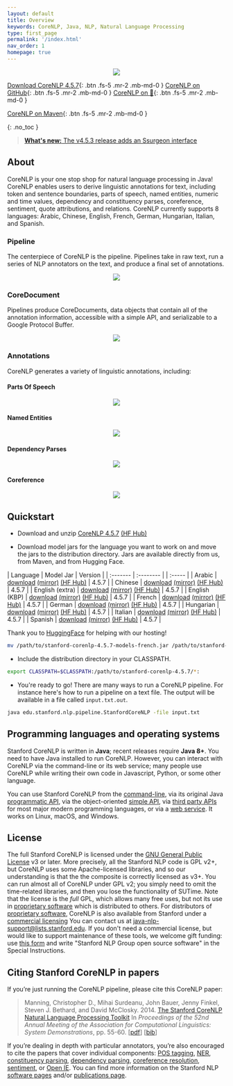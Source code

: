 ```yaml
---
layout: default
title: Overview
keywords: CoreNLP, Java, NLP, Natural Language Processing
type: first_page
permalink: '/index.html'
nav_order: 1
homepage: true
---
```



<p align="center">
   <img src="assets/images/corenlp-title.png">
</p>

[<i class="fab fa-java"></i> Download CoreNLP 4.5.7](https://nlp.stanford.edu/software/stanford-corenlp-4.5.7.zip){: .btn .fs-5 .mr-2 .mb-md-0 }
[<i class="fab fa-github"></i> CoreNLP on GitHub](https://github.com/stanfordnlp/CoreNLP){: .btn .fs-5 .mr-2 .mb-md-0 }
[CoreNLP on 🤗](https://huggingface.co/stanfordnlp/CoreNLP/tree/main){: .btn .fs-5 .mr-2 .mb-md-0 }

[<i class="fab fa-sonatype"></i> CoreNLP on Maven](https://search.maven.org/artifact/edu.stanford.nlp/stanford-corenlp/4.4.0/jar){: .btn .fs-5 .mr-2 .mb-md-0 }

{: .no_toc }

> [**What's new:** The v4.5.3 release adds an Ssurgeon interface](https://stanfordnlp.github.io/CoreNLP/history.html)

## About

CoreNLP is your one stop shop for natural language processing in Java! CoreNLP enables users to derive linguistic annotations for text, including token
and sentence boundaries, parts of speech, named entities, numeric and time values, dependency and constituency parses, coreference, sentiment, 
quote attributions, and relations. CoreNLP currently supports 8 languages: Arabic, Chinese, English, French, German, Hungarian, Italian, and Spanish.

### Pipeline

The centerpiece of CoreNLP is the pipeline. Pipelines take in raw text, run a series of NLP annotators on the text, and produce a final
set of annotations.

<p align="center">
   <img src="assets/images/pipeline.png">
</p>

### CoreDocument

Pipelines produce CoreDocuments, data objects that contain all of the annotation information, accessible with a simple API, and serializable
to a Google Protocol Buffer.

<p align="center">
  <img src="assets/images/text-to-annotation.png">
</p> 

### Annotations

CoreNLP generates a variety of linguistic annotations, including:

#### Parts Of Speech

<p align="center">
  <img src="assets/images/pos.png">
</p> 

#### Named Entities

<p align="center">
  <img src="assets/images/ner.png">
</p> 

#### Dependency Parses

<p align="center">
  <img src="assets/images/depparse.png">
</p> 

#### Coreference

<p align="center">
  <img src="assets/images/coref.png">
</p> 

## Quickstart

* Download and unzip [CoreNLP 4.5.7](https://nlp.stanford.edu/software/stanford-corenlp-4.5.7.zip) [(HF Hub)](https://huggingface.co/stanfordnlp/CoreNLP/tree/main)

* Download model jars for the language you want to work on and move the jars to the distribution directory. Jars are available directly from us, from Maven, and from Hugging Face.

| Language | Model Jar | Version |
| :------- | :-------- | | :----- |
| Arabic | [download](https://search.maven.org/remotecontent?filepath=edu/stanford/nlp/stanford-corenlp/4.5.7/stanford-corenlp-4.5.7-models-arabic.jar) [(mirror)](https://nlp.stanford.edu/software/stanford-corenlp-4.5.7-models-arabic.jar) [(HF Hub)](https://huggingface.co/stanfordnlp/corenlp-arabic/tree/v4.5.7) | 4.5.7 |
| Chinese | [download](https://search.maven.org/remotecontent?filepath=edu/stanford/nlp/stanford-corenlp/4.5.7/stanford-corenlp-4.5.7-models-chinese.jar) [(mirror)](https://nlp.stanford.edu/software/stanford-corenlp-4.5.7-models-chinese.jar) [(HF Hub)](https://huggingface.co/stanfordnlp/corenlp-chinese/tree/v4.5.7) | 4.5.7 |
| English (extra) | [download](https://search.maven.org/remotecontent?filepath=edu/stanford/nlp/stanford-corenlp/4.5.7/stanford-corenlp-4.5.7-models-english.jar) [(mirror)](https://nlp.stanford.edu/software/stanford-corenlp-4.5.7-models-english.jar) [(HF Hub)](https://huggingface.co/stanfordnlp/corenlp-english-extra/tree/v4.5.7) | 4.5.7 |
| English (KBP) | [download](https://search.maven.org/remotecontent?filepath=edu/stanford/nlp/stanford-corenlp/4.5.7/stanford-corenlp-4.5.7-models-english-kbp.jar) [(mirror)](https://nlp.stanford.edu/software/stanford-corenlp-4.5.7-models-english-kbp.jar) [(HF Hub)](https://huggingface.co/stanfordnlp/corenlp-english-kbp/tree/v4.5.7) | 4.5.7 |
| French | [download](https://search.maven.org/remotecontent?filepath=edu/stanford/nlp/stanford-corenlp/4.5.7/stanford-corenlp-4.5.7-models-french.jar) [(mirror)](https://nlp.stanford.edu/software/stanford-corenlp-4.5.7-models-french.jar) [(HF Hub)](https://huggingface.co/stanfordnlp/corenlp-french/tree/v4.5.7) | 4.5.7 |
| German | [download](https://search.maven.org/remotecontent?filepath=edu/stanford/nlp/stanford-corenlp/4.5.7/stanford-corenlp-4.5.7-models-german.jar) [(mirror)](https://nlp.stanford.edu/software/stanford-corenlp-4.5.7-models-german.jar) [(HF Hub)](https://huggingface.co/stanfordnlp/corenlp-german/tree/v4.5.7) | 4.5.7 |
| Hungarian | [download](https://search.maven.org/remotecontent?filepath=edu/stanford/nlp/stanford-corenlp/4.5.7/stanford-corenlp-4.5.7-models-hungarian.jar) [(mirror)](https://nlp.stanford.edu/software/stanford-corenlp-4.5.7-models-hungarian.jar) [(HF Hub)](https://huggingface.co/stanfordnlp/corenlp-hungarian/tree/v4.5.7) | 4.5.7 |
| Italian | [download](https://search.maven.org/remotecontent?filepath=edu/stanford/nlp/stanford-corenlp/4.5.7/stanford-corenlp-4.5.7-models-italian.jar) [(mirror)](https://nlp.stanford.edu/software/stanford-corenlp-4.5.7-models-italian.jar) [(HF Hub)](https://huggingface.co/stanfordnlp/corenlp-italian/tree/v4.5.7) | 4.5.7 |
| Spanish | [download](https://search.maven.org/remotecontent?filepath=edu/stanford/nlp/stanford-corenlp/4.5.7/stanford-corenlp-4.5.7-models-spanish.jar) [(mirror)](https://nlp.stanford.edu/software/stanford-corenlp-4.5.7-models-spanish.jar) [(HF Hub)](https://huggingface.co/stanfordnlp/corenlp-spanish/tree/v4.5.7) | 4.5.7 |

Thank you to [HuggingFace](https://huggingface.co/) for helping with our hosting!

```bash
mv /path/to/stanford-corenlp-4.5.7-models-french.jar /path/to/stanford-corenlp-4.5.7
```

* Include the distribution directory in your CLASSPATH.

```bash
export CLASSPATH=$CLASSPATH:/path/to/stanford-corenlp-4.5.7/*:
```

* You're ready to go! There are many ways to run a CoreNLP pipeline. For instance here's how to run a pipeline on a text file.
The output will be available in a file called `input.txt.out`.

```bash
java edu.stanford.nlp.pipeline.StanfordCoreNLP -file input.txt
```
## Programming languages and operating systems

Stanford CoreNLP is written in **Java**; recent releases  require
**Java 8+**. You need to have Java installed to run
CoreNLP. However, you can interact with CoreNLP via the command-line
or its web service;
many people use CoreNLP while writing their own code in Javascript,
Python, or some other language.

You can use Stanford CoreNLP from the [command-line](cmdline.html),
via its original Java
[programmatic API](api.html), via the object-oriented [simple API](https://stanfordnlp.github.io/CoreNLP/simple.html),
via [third party APIs](other-languages.html) for most major modern
programming languages, or via a [web service](corenlp-server.html).
It works on Linux, macOS, and Windows.

## License

The full Stanford CoreNLP is licensed under the [GNU General Public License](http://www.gnu.org/licenses/gpl.html)
v3 or later. More precisely, all the Stanford NLP
code is GPL v2+, but CoreNLP uses some Apache-licensed libraries,
and so our understanding is that the the composite is correctly
licensed as v3+. You can run almost all of CoreNLP under GPL v2; you
simply need to omit the time-related libraries, and then you lose the
functionality of SUTime.
Note that the license is the <i>full</i> GPL,
which allows many free uses, but not its use in 
[proprietary software](http://www.gnu.org/licenses/gpl-faq.html#GPLInProprietarySystem) 
which is distributed to others.
For distributors of
[proprietary software](http://www.gnu.org/licenses/gpl-faq.html#GPLInProprietarySystem),
CoreNLP is also available from Stanford under a
[commercial licensing](http://techfinder.stanford.edu/technology_detail.php?ID=29724)
You can contact us at
[java-nlp-support@lists.stanford.edu](mailto:java-nlp-support@lists.stanford.edu).
If you don't need a commercial license, but would like to support
maintenance of these tools, we welcome gift funding:
use [this form](http://giving.stanford.edu/goto/writeingift)
and write "Stanford NLP Group open source software" in the Special Instructions.


## Citing Stanford CoreNLP in papers

If you&rsquo;re just running the CoreNLP pipeline, please cite this CoreNLP paper:

> Manning, Christopher D., Mihai Surdeanu, John Bauer, Jenny Finkel, Steven J. Bethard, and David McClosky. 2014. [The Stanford CoreNLP Natural Language Processing Toolkit](http://nlp.stanford.edu/pubs/StanfordCoreNlp2014.pdf) In *Proceedings of the 52nd Annual Meeting of the Association for Computational Linguistics: System Demonstrations*, pp. 55-60. \[[pdf](http://nlp.stanford.edu/pubs/StanfordCoreNlp2014.pdf)\] \[[bib](http://nlp.stanford.edu/pubs/StanfordCoreNlp2014.bib)\]

If you&rsquo;re dealing in depth with particular annotators,
you&rsquo;re also encouraged to cite the papers that cover individual
components:
[POS tagging](http://nlp.stanford.edu/software/tagger.html),
[NER](http://nlp.stanford.edu/software/CRF-NER.html),
[constituency parsing](http://nlp.stanford.edu/software/lex-parser.html),
[dependency parsing](http://nlp.stanford.edu/software/nndep.html),
[coreference resolution](http://nlp.stanford.edu/software/dcoref.html),
[sentiment](http://nlp.stanford.edu/sentiment/), or [Open IE](http://nlp.stanford.edu/software/openie.html).
You can find more information on the Stanford NLP
[software pages](http://nlp.stanford.edu/software/) and/or
[publications page](http://nlp.stanford.edu/pubs/).
